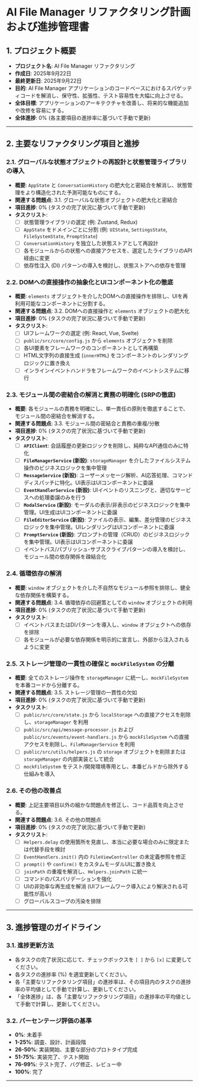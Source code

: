 # AI File Manager リファクタリング計画および進捗管理書

## 1. プロジェクト概要

*   **プロジェクト名**: AI File Manager リファクタリング
*   **作成日**: 2025年9月22日
*   **最終更新日**: 2025年9月22日
*   **目的**: AI File Manager アプリケーションのコードベースにおけるスパゲッティコードを解消し、保守性、拡張性、テスト容易性を大幅に向上させる。
*   **全体目標**: アプリケーションのアーキテクチャを改善し、将来的な機能追加や改修を容易にする。
*   **全体進捗**: 0% (各主要項目の進捗率に基づいて手動で更新)

---

## 2. 主要なリファクタリング項目と進捗

### 2.1. グローバルな状態オブジェクトの再設計と状態管理ライブラリの導入

*   **概要**: `AppState` と `ConversationHistory` の肥大化と密結合を解消し、状態管理をより構造化された予測可能なものにする。
*   **関連する問題点**: 3.1. グローバルな状態オブジェクトの肥大化と密結合
*   **項目進捗**: 0% (タスクの完了状況に基づいて手動で更新)
*   **タスクリスト**:
    *   [ ] 状態管理ライブラリの選定 (例: Zustand, Redux)
    *   [ ] `AppState` をドメインごとに分割 (例: `UIState`, `SettingsState`, `FileSystemState`, `PromptState`)
    *   [ ] `ConversationHistory` を独立した状態ストアとして再設計
    *   [ ] 各モジュールからの状態への直接アクセスを、選定したライブラリのAPI経由に変更
    *   [ ] 依存性注入 (DI) パターンの導入を検討し、状態ストアへの依存を管理

### 2.2. DOMへの直接操作の抽象化とUIコンポーネント化の徹底

*   **概要**: `elements` オブジェクトを介したDOMへの直接操作を排除し、UIを再利用可能なコンポーネントに分割する。
*   **関連する問題点**: 3.2. DOMへの直接操作と `elements` オブジェクトの肥大化
*   **項目進捗**: 0% (タスクの完了状況に基づいて手動で更新)
*   **タスクリスト**:
    *   [ ] UIフレームワークの選定 (例: React, Vue, Svelte)
    *   [ ] `public/src/core/config.js` から `elements` オブジェクトを削除
    *   [ ] 各UI要素をフレームワークのコンポーネントとして再構築
    *   [ ] HTML文字列の直接生成 (`innerHTML`) をコンポーネントのレンダリングロジックに置き換え
    *   [ ] インラインイベントハンドラをフレームワークのイベントシステムに移行

### 2.3. モジュール間の密結合の解消と責務の明確化 (SRPの徹底)

*   **概要**: 各モジュールの責務を明確にし、単一責任の原則を徹底することで、モジュール間の密結合を解消する。
*   **関連する問題点**: 3.3. モジュール間の密結合と責務の重複/分散
*   **項目進捗**: 0% (タスクの完了状況に基づいて手動で更新)
*   **タスクリスト**:
    *   [ ] **`APIClient`**: 会話履歴の更新ロジックを削除し、純粋なAPI通信のみに特化
    *   [ ] **`FileManagerService` (新設)**: `storageManager` を介したファイルシステム操作のビジネスロジックを集中管理
    *   [ ] **`MessageService` (新設)**: ユーザーメッセージ解析、AI応答処理、コマンドディスパッチに特化。UI表示はUIコンポーネントに委譲
    *   [ ] **`EventHandlerService` (新設)**: UIイベントのリスニングと、適切なサービスへの処理委譲のみを行う
    *   [ ] **`ModalService` (新設)**: モーダルの表示/非表示のビジネスロジックを集中管理。UI生成はUIコンポーネントに委譲
    *   [ ] **`FileEditorService` (新設)**: ファイルの表示、編集、差分管理のビジネスロジックを集中管理。UIレンダリングはUIコンポーネントに委譲
    *   [ ] **`PromptService` (新設)**: プロンプトの管理（CRUD）のビジネスロジックを集中管理。UI表示はUIコンポーネントに委譲
    *   [ ] イベントバス/パブリッシュ-サブスクライブパターンの導入を検討し、モジュール間の依存関係を疎結合化

### 2.4. 循環依存の解消

*   **概要**: `window` オブジェクトを介した不自然なモジュール参照を排除し、健全な依存関係を構築する。
*   **関連する問題点**: 3.4. 循環依存の回避策としての `window` オブジェクトの利用
*   **項目進捗**: 0% (タスクの完了状況に基づいて手動で更新)
*   **タスクリスト**:
    *   [ ] イベントバスまたはDIパターンを導入し、`window` オブジェクトへの依存を排除
    *   [ ] 各モジュールが必要な依存関係を明示的に宣言し、外部から注入されるように変更

### 2.5. ストレージ管理の一貫性の確保と `mockFileSystem` の分離

*   **概要**: 全てのストレージ操作を `storageManager` に統一し、`mockFileSystem` を本番コードから分離する。
*   **関連する問題点**: 3.5. ストレージ管理の一貫性の欠如
*   **項目進捗**: 0% (タスクの完了状況に基づいて手動で更新)
*   **タスクリスト**:
    *   [ ] `public/src/core/state.js` から `localStorage` への直接アクセスを削除し、`storageManager` を利用
    *   [ ] `public/src/api/message-processor.js` および `public/src/events/event-handlers.js` から `mockFileSystem` への直接アクセスを削除し、`FileManagerService` を利用
    *   [ ] `public/src/utils/helpers.js` の `storage` オブジェクトを削除または `storageManager` の内部実装として統合
    *   [ ] `mockFileSystem` をテスト/開発環境専用とし、本番ビルドから除外する仕組みを導入

### 2.6. その他の改善点

*   **概要**: 上記主要項目以外の細かな問題点を修正し、コード品質を向上させる。
*   **関連する問題点**: 3.6. その他の問題点
*   **項目進捗**: 0% (タスクの完了状況に基づいて手動で更新)
*   **タスクリスト**:
    *   [ ] `Helpers.delay` の使用箇所を見直し、本当に必要な場合のみに限定または代替手段を検討
    *   [ ] `EventHandlers.init()` 内の `FileViewController` の未定義参照を修正
    *   [ ] `prompt()` や `confirm()` をカスタムモーダルUIに置き換え
    *   [ ] `joinPath` の重複を解消し、`Helpers.joinPath` に統一
    *   [ ] コマンドのパスバリデーションを強化
    *   [ ] UIの非効率な再生成を解消 (UIフレームワーク導入により解決される可能性が高い)
    *   [ ] グローバルスコープの汚染を排除

---

## 3. 進捗管理のガイドライン

### 3.1. 進捗更新方法

*   各タスクの完了状況に応じて、チェックボックスを `[ ]` から `[x]` に変更してください。
*   各タスクの進捗率 (%) を適宜更新してください。
*   各「主要なリファクタリング項目」の進捗率は、その項目内のタスクの進捗率の平均値として手動で計算し、更新してください。
*   「全体進捗」は、各「主要なリファクタリング項目」の進捗率の平均値として手動で計算し、更新してください。

### 3.2. パーセンテージ評価の基準

*   **0%**: 未着手
*   **1-25%**: 調査、設計、計画段階
*   **26-50%**: 実装開始、主要な部分のプロトタイプ完成
*   **51-75%**: 実装完了、テスト開始
*   **76-99%**: テスト完了、バグ修正、レビュー中
*   **100%**: 完了

---